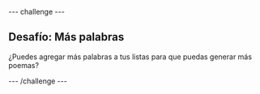 --- challenge ---

## Desafío: Más palabras

¿Puedes agregar más palabras a tus listas para que puedas generar más poemas?

--- /challenge ---